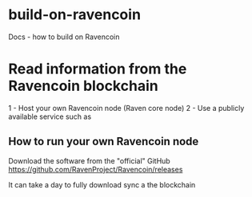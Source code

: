 # build-on-ravencoin
Docs - how to build on Ravencoin


# Read information from the Ravencoin blockchain

 
1 - Host your own Ravencoin node (Raven core node)
2 - Use a publicly available service such as 

## How to run your own Ravencoin node

Download the software from the "official" GitHub
https://github.com/RavenProject/Ravencoin/releases

It can take a day to fully download sync a the blockchain
